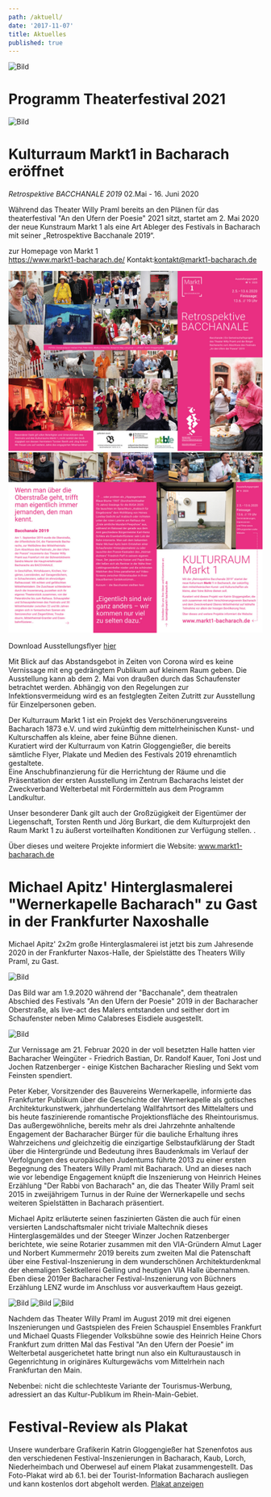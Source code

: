 ```yaml
---
path: /aktuell/
date: '2017-11-07'
title: Aktuelles
published: true
---
```


![Bild](/Theaterfest_2021_A4_final.jpg)     
# Programm Theaterfestival 2021      
         


![Bild](/logomontage.jpg)     
# Kulturraum Markt1 in Bacharach eröffnet      
*Retrospektive  BACCHANALE 2019*  02.Mai - 16. Juni 2020           

Während das Theater Willy Praml bereits an den Plänen für das theaterfestival "An den Ufern der Poesie" 2021 sitzt, startet am 2. Mai 2020 der neue Kunstraum Markt 1 als eine Art Ableger des Festivals in Bacharach mit seiner „Retrospektive Bacchanale 2019“.   

zur Homepage von Markt 1    
https://www.markt1-bacharach.de/    Kontakt:kontakt@markt1-bacharach.de    

![Bild](/Bacchanale+Markt1_1.jpeg)     
![Bild](/Bacchanale+Markt1_2.jpeg)   

Download Ausstellungsflyer [hier](/Flyer_Bacchanale+Markt-1_Ansicht.pdf)   
 
Mit Blick auf das Abstandsgebot in Zeiten von Corona wird es keine Vernissage mit eng gedrängtem Publikum auf kleinem Raum geben. Die Ausstellung kann ab dem 2. Mai von draußen durch das Schaufenster betrachtet werden.  Abhängig von den Regelungen zur Infektionsvermeidung wird es an festglegten Zeiten Zutritt zur Ausstellung für Einzelpersonen geben.      

Der Kulturraum Markt 1 ist ein Projekt des Verschönerungsvereins Bacharach 1873 e.V. und wird zukünftig dem mittelrheinischen Kunst- und Kulturschaffen als kleine, aber feine Bühne dienen.    
Kuratiert wird der Kulturraum von Katrin Gloggengießer, die bereits sämtliche Flyer, Plakate und Medien des Festivals 2019 ehrenamtlich gestaltete.    
Eine Anschubfinanzierung für die Herrichtung der Räume und die Präsentation der ersten Ausstellung im Zentrum Bacharachs leistet der Zweckverband Welterbetal mit Fördermitteln aus dem Programm Landkultur.    

Unser besonderer Dank gilt auch der Großzügigkeit der Eigentümer der Liegenschaft, Torsten Renth und Jörg Burkart, die dem Kulturprojekt den Raum Markt 1 zu äußerst vorteilhaften Konditionen zur Verfügung stellen.     .

Über dieses und weitere Projekte informiert die Website:
www.markt1-bacharach.de   


# Michael Apitz' Hinterglasmalerei "Wernerkapelle Bacharach" zu Gast in der Frankfurter Naxoshalle  

Michael Apitz' 2x2m große Hinterglasmalerei ist jetzt bis zum Jahresende 2020 in der Frankfurter Naxos-Halle, der Spielstätte des Theaters Willy Praml, zu Gast.   


![Bild](/apitz-naxos-vernissage.jpg)  

Das Bild war am 1.9.2020 während der "Bacchanale", dem theatralen Abschied des Festivals "An den Ufern der Poesie" 2019 in der Bacharacher Oberstraße, als live-act des Malers entstanden und seither dort im Schaufenster neben Mimo Calabreses Eisdiele ausgestellt.  
    
![Bild](/Apitz_Bacc-6.jpg)    

Zur Vernissage am 21. Februar 2020 in der voll besetzten Halle hatten vier Bacharacher Weingüter - Friedrich Bastian, Dr. Randolf Kauer, Toni Jost und Jochen Ratzenberger - einige Kistchen Bacharacher Riesling und Sekt vom Feinsten spendiert.    

Peter Keber,  Vorsitzender des Bauvereins Wernerkapelle, informierte das Frankfurter Publikum über die Geschichte der Wernerkapelle als gotisches Architekturkunstwerk, jahrhundertelang Wallfahrtsort des Mittelalters und bis heute faszinierende romantische Projektionsfläche des Rheintourismus. Das außergewöhnliche, bereits mehr als drei Jahrzehnte anhaltende Engagement der Bacharacher Bürger für die bauliche Erhaltung ihres Wahrzeichens *und*  gleichzeitig die einzigartige Selbstaufklärung der Stadt über die Hintergründe und Bedeutung ihres Baudenkmals im Verlauf der Verfolgungen des europäischen Judentums führte 2013 zu einer ersten Begegnung des Theaters Willy Praml mit Bacharach. Und an dieses nach wie vor lebendige Engagement knüpft die Inszenierung von Heinrich Heines Erzählung "Der Rabbi von Bacharach" an, die das Theater Willy Praml  seit 2015 in zweijährigem Turnus in der Ruine der Wernerkapelle und sechs weiteren Spielstätten in Bacharach präsentiert.   
  

Michael Apitz erläuterte seinen faszinierten Gästen die auch für einen versierten Landschaftsmaler nicht triviale Maltechnik dieses Hinterglasgemäldes und der Steeger Winzer Jochen Ratzenberger berichtete, wie seine Rotarier zusammen mit den VIA-Gründern Almut Lager und Norbert Kummermehr 2019 bereits zum zweiten Mal die Patenschaft über eine Festival-Inszenierung in dem wunderschönen Architekturdenkmal der ehemaligen Sektkellerei Geiling und heutigen VIA Halle übernahmen. Eben diese 2019er Bacharacher Festival-Inszenierung von Büchners Erzählung LENZ wurde im Anschluss vor ausverkauftem Haus gezeigt.  

![Bild](/lenz-naxos-2020-1.jpg)
![Bild](/lenz-naxos-2020-2.jpg)
![Bild](/lenz-naxos-2020-3.jpg)

Nachdem das Theater Willy Praml im August 2019 mit drei eigenen Inszenierungen und Gastspielen des Freien Schauspiel Ensembles Frankfurt und Michael Quasts Fliegender Volksbühne sowie des Heinrich Heine Chors Frankfurt zum dritten Mal das Festival "An den Ufern der Poesie" im Welterbetal ausgerichetet hatte bringt nun also ein Kulturaustausch in Gegenrichtung in originäres Kulturgewächs vom Mittelrhein nach Frankfurtan den Main.   

Nebenbei: nicht die schlechteste Variante der Tourismus-Werbung, adressiert an das Kultur-Publikum im Rhein-Main-Gebiet.


# Festival-Review als Plakat
Unsere wunderbare Grafikerin Katrin Gloggengießer hat Szenenfotos aus den verschiedenen Festival-Inszenierungen in Bacharach, Kaub, Lorch,  Niederheimbach und Oberwesel auf einem Plakat zusammengestellt.
Das Foto-Plakat wird ab 6.1. bei der Tourist-Information Bacharach ausliegen und kann kostenlos dort abgeholt werden. 
[Plakat anzeigen](/Festival-Review-Plakat.pdf)





